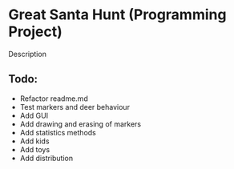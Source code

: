 # Great Santa Hunt (Programming Project)
Description

## Todo:
* Refactor readme.md
* Test markers and deer behaviour
* Add GUI
* Add drawing and erasing of markers
* Add statistics methods
* Add kids
* Add toys
* Add distribution

